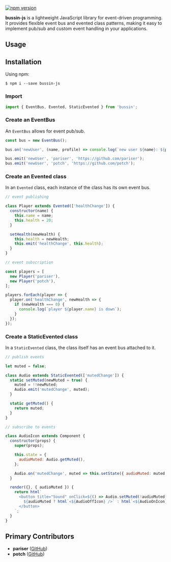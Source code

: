 [![npm version](https://img.shields.io/npm/v/bussin-js)](https://www.npmjs.com/package/bussin-js)

**bussin-js** is a lightweight JavaScript library for event-driven programming. It provides flexible event bus and evented class patterns, making it easy to implement pub/sub and custom event handling in your applications.

## Usage

## Installation

Using npm:
```shell
$ npm i --save bussin-js
```
### Import

```js
import { EventBus, Evented, StaticEvented } from 'bussin';
```

### Create an EventBus

An `EventBus` allows for event pub/sub.

```js
const bus = new EventBus();

bus.on('newUser', (name, profile) => console.log(`new user ${name}: ${profile}`));

bus.emit('newUser', 'pariser', 'https://github.com/pariser');
bus.emit('newUser', 'potch', 'https://github.com/potch');
```

### Create an Evented class

In an `Evented` class, each instance of the class has its own event bus.

```js
// event publishing

class Player extends Evented(['healthChange']) {
  constructor(name) {
    this.name = name;
    this.health = 20;
  }

  setHealth(newHealth) {
    this.health = newHealth;
    this.emit('healthChange', this.health);
  }
}

// event subscription

const players = [
  new Player('pariser'),
  new Player('potch'),
];

players.forEach(player => {
  player.on('healthChange', newHealth => {
    if (newHealth === 0) {
      console.log(`player ${player.name} is down`);
    }
  });
});
```

### Create a StaticEvented class

In a `StaticEvented` class, the class itself has an event bus attached to it.

```js
// publish events

let muted = false;

class Audio extends StaticEvented(['mutedChange']) {
  static setMuted(newMuted = true) {
    muted = !!newMuted;
    Audio.emit('mutedChange', muted);
  }

  static getMuted() {
    return muted;
  }
}

// subscribe to events

class AudioIcon extends Component {
  constructor(props) {
    super(props);

    this.state = {
      audioMuted: Audio.getMuted(),
    };

    Audio.on('mutedChange', muted => this.setState({ audioMuted: muted }));
  }

  render({}, { audioMuted }) {
    return html`
      <button title="Sound" onClick=${() => Audio.setMuted(!audioMuted)}>
        ${audioMuted ? html`<${AudioOffIcon} />` : html`<${AudioOnIcon} />`}
      </button>
    `;
  }
}
```

## Primary Contributors

- **pariser** ([GitHub](https://github.com/pariser))
- **potch** ([GitHub](https://github.com/potch))
